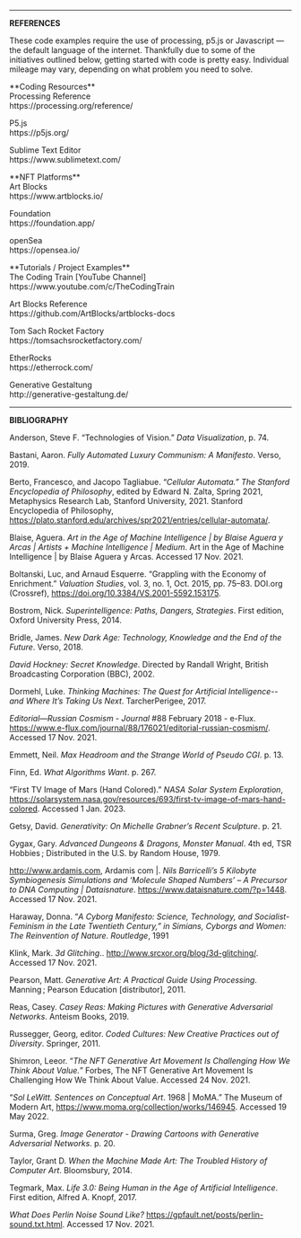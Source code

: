 ***
**REFERENCES**

These code examples require the use of processing, p5.js or Javascript — the default language of the internet. Thankfully due to some of the initiatives outlined below, getting started with code is pretty easy. Individual mileage may vary, depending on what problem you need to solve. 

<p>**Coding Resources**<br>
Processing Reference<br>
https://processing.org/reference/</p>

<p>P5.js<br>
https://p5js.org/</p>

<p>Sublime Text Editor<br>
https://www.sublimetext.com/</p>


<p>**NFT Platforms**<br>
Art Blocks<br>
https://www.artblocks.io/</pr>

<p>Foundation<br>
https://foundation.app/</pr>

<p>openSea<br>
https://opensea.io/</pr>


<p>**Tutorials / Project Examples**<br>
The Coding Train [YouTube Channel]<br>
https://www.youtube.com/c/TheCodingTrain</p>

<p>Art Blocks Reference<br>
https://github.com/ArtBlocks/artblocks-docs</p>

<p>Tom Sach Rocket Factory<br>
https://tomsachsrocketfactory.com/</p>

<p>EtherRocks<br>
https://etherrock.com/</p>

<p>Generative Gestaltung<br>
http://generative-gestaltung.de/</p>

***
**BIBLIOGRAPHY**

Anderson, Steve F. “Technologies of Vision.” *Data Visualization*, p. 74.

Bastani, Aaron. *Fully Automated Luxury Communism: A Manifesto*. Verso, 2019.

Berto, Francesco, and Jacopo Tagliabue. “*Cellular Automata.” The Stanford Encyclopedia of Philosophy*, edited by Edward N. Zalta, Spring 2021, Metaphysics Research Lab, Stanford University, 2021. Stanford Encyclopedia of Philosophy, https://plato.stanford.edu/archives/spr2021/entries/cellular-automata/.

Blaise, Aguera. *Art in the Age of Machine Intelligence | by Blaise Aguera y Arcas | Artists + Machine Intelligence | Medium*. Art in the Age of Machine Intelligence | by Blaise Aguera y Arcas. Accessed 17 Nov. 2021.

Boltanski, Luc, and Arnaud Esquerre. “Grappling with the Economy of Enrichment.” *Valuation Studies*, vol. 3, no. 1, Oct. 2015, pp. 75–83. DOI.org (Crossref), https://doi.org/10.3384/VS.2001-5592.153175.

Bostrom, Nick. *Superintelligence: Paths, Dangers, Strategies*. First edition, Oxford University Press, 2014.

Bridle, James. *New Dark Age: Technology, Knowledge and the End of the Future*. Verso, 2018.

*David Hockney: Secret Knowledge*. Directed by Randall Wright, British Broadcasting Corporation (BBC), 2002.

Dormehl, Luke. *Thinking Machines: The Quest for Artificial Intelligence--and Where It’s Taking Us Next*. TarcherPerigee, 2017.

*Editorial—Russian Cosmism - Journal* #88 February 2018 - e-Flux. https://www.e-flux.com/journal/88/176021/editorial-russian-cosmism/. Accessed 17 Nov. 2021.

Emmett, Neil. *Max Headroom and the Strange World of Pseudo CGI*. p. 13.

Finn, Ed. *What Algorithms Want*. p. 267.

“First TV Image of Mars (Hand Colored).” *NASA Solar System Exploration*, https://solarsystem.nasa.gov/resources/693/first-tv-image-of-mars-hand-colored. Accessed 1 Jan. 2023.

Getsy, David. *Generativity: On Michelle Grabner’s Recent Sculpture*. p. 21.

Gygax, Gary. *Advanced Dungeons & Dragons, Monster Manual*. 4th ed, TSR Hobbies ; Distributed in the U.S. by Random House, 1979.

http://www.ardamis.com, Ardamis com |. *Nils Barricelli’s 5 Kilobyte Symbiogenesis Simulations and ‘Molecule Shaped Numbers’ – A Precursor to DNA Computing | Dataisnature*. https://www.dataisnature.com/?p=1448. Accessed 17 Nov. 2021.

Haraway, Donna. “*A Cyborg Manifesto: Science, Technology, and Socialist-Feminism in the Late Twentieth Century,” in Simians, Cyborgs and Women: The Reinvention of Nature. Routledge*, 1991

Klink, Mark. *3d Glitching*.. http://www.srcxor.org/blog/3d-glitching/. Accessed 17 Nov. 2021.

Pearson, Matt. *Generative Art: A Practical Guide Using Processing*. Manning ; Pearson Education [distributor], 2011.

Reas, Casey. *Casey Reas: Making Pictures with Generative Adversarial Networks*. Anteism Books, 2019.

Russegger, Georg, editor. *Coded Cultures: New Creative Practices out of Diversity*. Springer, 2011.

Shimron, Leeor. “*The NFT Generative Art Movement Is Challenging How We Think About Value.*” Forbes, The NFT Generative Art Movement Is Challenging How We Think About Value. Accessed 24 Nov. 2021.

“*Sol LeWitt. Sentences on Conceptual Art*. 1968 | MoMA.” The Museum of Modern Art, https://www.moma.org/collection/works/146945. Accessed 19 May 2022.

Surma, Greg. *Image Generator - Drawing Cartoons with Generative Adversarial Networks*. p. 20.

Taylor, Grant D. *When the Machine Made Art: The Troubled History of Computer Art*. Bloomsbury, 2014.

Tegmark, Max. *Life 3.0: Being Human in the Age of Artificial Intelligence*. First edition, Alfred A. Knopf, 2017.

*What Does Perlin Noise Sound Like?* https://gpfault.net/posts/perlin-sound.txt.html. Accessed 17 Nov. 2021.
